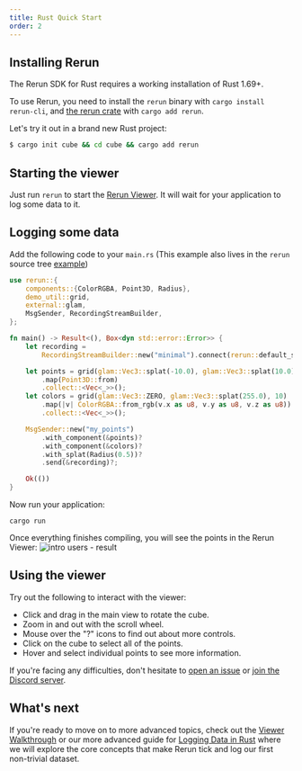 ```yaml
---
title: Rust Quick Start
order: 2
---
```


## Installing Rerun
The Rerun SDK for Rust requires a working installation of Rust 1.69+.

To use Rerun, you need to install the `rerun` binary with `cargo install rerun-cli`, and [the rerun crate](https://crates.io/crates/rerun) with `cargo add rerun`.

Let's try it out in a brand new Rust project:
```bash
$ cargo init cube && cd cube && cargo add rerun
```

## Starting the viewer
Just run `rerun` to start the [Rerun Viewer](../reference/viewer/overview.md). It will wait for your application to log some data to it.

## Logging some data
Add the following code to your `main.rs`
(This example also lives in the `rerun` source tree [example](https://github.com/rerun-io/rerun/tree/latest/examples/rust/minimal/src/main.rs))
```rust
use rerun::{
    components::{ColorRGBA, Point3D, Radius},
    demo_util::grid,
    external::glam,
    MsgSender, RecordingStreamBuilder,
};

fn main() -> Result<(), Box<dyn std::error::Error>> {
    let recording =
        RecordingStreamBuilder::new("minimal").connect(rerun::default_server_addr())?;

    let points = grid(glam::Vec3::splat(-10.0), glam::Vec3::splat(10.0), 10)
        .map(Point3D::from)
        .collect::<Vec<_>>();
    let colors = grid(glam::Vec3::ZERO, glam::Vec3::splat(255.0), 10)
        .map(|v| ColorRGBA::from_rgb(v.x as u8, v.y as u8, v.z as u8))
        .collect::<Vec<_>>();

    MsgSender::new("my_points")
        .with_component(&points)?
        .with_component(&colors)?
        .with_splat(Radius(0.5))?
        .send(&recording)?;

    Ok(())
}
```

Now run your application:
```
cargo run
```

Once everything finishes compiling, you will see the points in the Rerun Viewer:
![intro users - result](/docs-media/intro_users1_result.png)

## Using the viewer
Try out the following to interact with the viewer:
 * Click and drag in the main view to rotate the cube.
 * Zoom in and out with the scroll wheel.
 * Mouse over the "?" icons to find out about more controls.
 * Click on the cube to select all of the points.
 * Hover and select individual points to see more information.

If you're facing any difficulties, don't hesitate to [open an issue](https://github.com/rerun-io/rerun/issues/new/choose) or [join the Discord server](https://discord.gg/PXtCgFBSmH).

## What's next

If you're ready to move on to more advanced topics, check out the [Viewer Walkthrough](viewer-walkthrough.md) or our
more advanced guide for [Logging Data in Rust](logging-rust.md) where we will explore the core concepts that make
Rerun tick and log our first non-trivial dataset.
